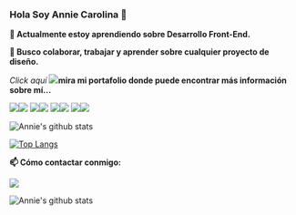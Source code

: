 ### Hola Soy Annie Carolina  👋

**🔭 Actualmente estoy aprendiendo sobre Desarrollo Front-End.** 

**🌱 Busco colaborar, trabajar y aprender sobre cualquier proyecto de diseño.**

*Click aquí* [<img src="https://img.icons8.com/nolan/64/moleskine.png"/>](https://carolinacm7.github.io/Portafolio/)**mira mi portafolio donde puede encontrar más información sobre mí...**


<img src="https://img.icons8.com/color/48/000000/html-5.png"/><img src="https://img.icons8.com/color/48/000000/css3.png"/>
<img src="https://img.icons8.com/color/48/000000/python--v1.png"/><img src="https://img.icons8.com/color/48/000000/java-coffee-cup-logo--v1.png"/>
<img  src="https://img.icons8.com/color/48/000000/git.png"/><img src="https://img.icons8.com/color/48/000000/github-2.png"/>
<img src="https://img.icons8.com/color/50/000000/adobe-photoshop--v1.png"/><img src="https://img.icons8.com/color/48/000000/adobe-illustrator--v1.png"/>


![Annie's github stats](https://github-readme-stats.vercel.app/api?username=Carolinacm7&show_icons=true&theme=tokyonight)


[![Top Langs](https://github-readme-stats.vercel.app/api/top-langs/?username=Carolinacm7&layout=compact&theme=tokyonight)](https://github.com/anuraghazra/github-readme-stats)



**📫 Cómo contactar conmigo:**

[<img src="https://img.icons8.com/color/48/000000/linkedin.png"/> ](https://www.linkedin.com/in/anniecarolinacm/ )








![Annie's github stats](https://github-readme-stats.vercel.app/api?username=Carolinacm7&show_icons=true&theme=tokyonight)







